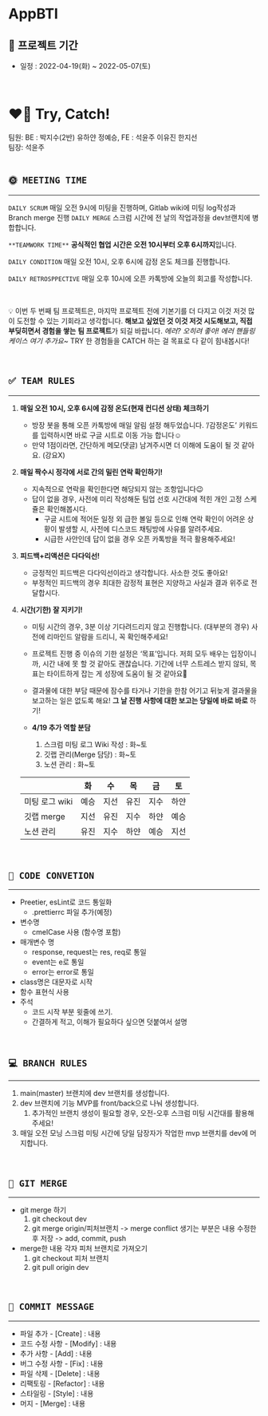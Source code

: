 # AppBTI

## 📆 프로젝트 기간

- 일정 : 2022-04-19(화) ~ 2022-05-07(토)  
<br>  

# ❤️‍🔥 Try, Catch!

팀원: BE : 박지수(2반) 유하얀 정예승, FE : 석윤주 이유진 한지선  
팀장: 석윤주  
<br>   

## `🌞 MEETING TIME`

---
 `DAILY SCRUM` 매일 오전 9시에 미팅을 진행하며, Gitlab wiki에 미팅 log작성과 Branch merge 진행
 `DAILY MERGE` 스크럼 시간에 전 날의 작업과정을 dev브랜치에 병합합니다.

 `**TEAMWORK TIME**`  **공식적인 협업 시간은 오전 10시부터 오후 6시까지**입니다. 

 `DAILY CONDITION` 매일 오전 10시, 오후 6시에 감정 온도 체크를 진행합니다.

 `DAILY RETROSPPECTIVE`  매일 오후 10시에 오픈 카톡방에 오늘의 회고를 작성합니다.

<br>  

<aside>

💡 이번 두 번째 팀 프로젝트은, 마지막 프로젝트 전에 기본기를 더 다지고 이것 저것 많이 도전할 수 있는 기회라고 생각합니다.
**해보고 싶었던 것 이것 저것 시도해보고, 직접 부딪히면서 경험을 쌓는** **팀 프로젝트**가 되길 바랍니다. 
*에러? 오히려 좋아! 에러 핸들링 케이스 여기 추가요~*
TRY 한 경험들을 CATCH 하는 걸 목표로 다 같이 힘내봅시다!

</aside>

<br>  

## `✅ TEAM RULES`

---

1. **매일 오전 10시, 오후 6시에 감정 온도(현재 컨디션 상태) 체크하기**
    - 방장 봇을 통해 오픈 카톡방에 매일 알림 설정 해두었습니다. 
    ’/감정온도’ 키워드를 입력하시면 바로 구글 시트로 이동 가능 합니다☺
    - 만약 1점이라면, 간단하게 메모(댓글) 남겨주시면 더 이해에 도움이 될 것 같아요. (강요X)
2. **매일 짝수시 정각에 서로 간의 밀린 연락 확인하기!**
    - 지속적으로 연락을 확인한다면 해당되지 않는 조항입니다😉
    - 답이 없을 경우, 사전에 미리 작성해둔 팀업 선호 시간대에 적힌 개인 고정 스케쥴은 확인해봅시다.
        - 구글 시트에 적어둔 일정 외 급한 볼일 등으로 인해 연락 확인이 어려운 상황이 발생할 시, 사전에 디스코드 채팅방에 사유를 알려주세요.
        - 시급한 사안인데 답이 없을 경우 오픈 카톡방을 적극 활용해주세요!
3. **피드백+리액션은 다다익선!** 
    - 긍정적인 피드백은 다다익선이라고 생각합니다. 사소한 것도 좋아요!
    - 부정적인 피드백의 경우 최대한 감정적 표현은 지양하고 사실과 결과 위주로 전달합시다.
4. **시간(기한) 잘 지키기!**  
    - 미팅 시간의 경우, 3분 이상 기다려드리지 않고 진행합니다. 
    (대부분의 경우) 사전에 리마인드 알람을 드리니, 꼭 확인해주세요!
    - 프로젝트 진행 중 이슈의 기한 설정은 ‘목표’입니다. 
    저희 모두 배우는 입장이니까, 시간 내에 못 할 것 같아도 괜찮습니다. 
    기간에 너무 스트레스 받지 않되, 목표는 타이트하게 잡는 게 성장에 도움이 될 것 같아요🙂
    - 결과물에 대한 부담 때문에 잠수를 타거나 기한을 한참 어기고 뒤늦게 결과물을 보고하는 일은 없도록 해요! **그 날 진행 사항에 대한 보고는 당일에 바로 바로** 하기!
    
    - **4/19 추가 역할 분담**        
        
        1. 스크럼 미팅 로그 Wiki 작성 : 화~토
        2. 깃랩 관리(Merge 담당) : 화~토
        3. 노션 관리 : 화~토
        
    
    |  | 화 | 수 | 목 | 금 | 토 |
    | --- | --- | --- | --- | --- | --- |
    | 미팅 로그 wiki | 예승 | 지선 | 유진 | 지수 | 하얀 |
    | 깃랩 merge | 지선 | 유진 | 지수 | 하얀 | 예승 |
    | 노션 관리 | 유진 | 지수 | 하얀 | 예승 | 지선 |

<br>  


## `🎀 CODE CONVETION`

---

- Preetier, esLint로 코드 통일화
    - .prettierrc 파일 추가(예정)
- 변수명
    - cmelCase 사용 (함수명 포함)
- 매개변수 명
    - response, request는 res, req로 통일
    - event는 e로 통일
    - error는 error로 통일
- class명은 대문자로 시작
- 함수 표현식 사용
- 주석
    - 코드 시작 부분 윗줄에 쓰기.
    - 간결하게 적고, 이해가 필요하다 싶으면 덧붙여서 설명

<br>     

## `💻 BRANCH RULES`

---

1. main(master) 브랜치에 dev 브랜치를 생성합니다.
2. dev 브랜치에 기능 MVP를 front/back으로 나눠 생성합니다.
    1. 추가적인 브랜치 생성이 필요할 경우, 오전-오후 스크럼 미팅 시간대를 활용해주세요!
3. 매일 오전 모닝 스크럼 미팅 시간에 당일 담장자가 작업한 mvp 브랜치를 dev에 머지합니다.

<br>     

## `🔌 GIT MERGE`

---

- git merge 하기
    1. git checkout dev
    2. git merge origin/피처브랜치
    -> merge conflict 생기는 부분은 내용 수정한 후 저장 -> add, commit, push
- merge한 내용 각자 피처 브랜치로 가져오기
    1. git checkout 피처 브랜치
    2. git pull origin dev

<br>     

## `🎈 COMMIT MESSAGE`

---

- 파일 추가 - [Create] : 내용
- 코드 수정 사항 - [Modify] : 내용
- 추가 사항 - [Add] : 내용
- 버그 수정 사항 - [Fix] : 내용
- 파일 삭제 - [Delete] : 내용
- 리팩토링 - [Refactor] : 내용
- 스타일링 - [Style] : 내용
- 머지 - [Merge] : 내용

<br>     
